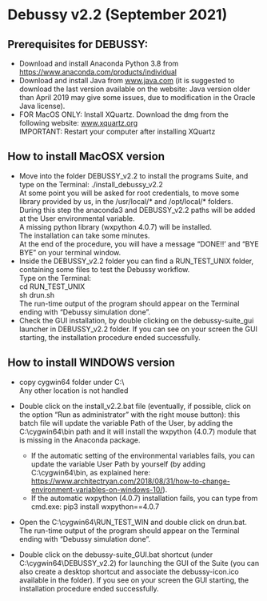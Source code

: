 # Debussy v2.2 (September 2021)

## Prerequisites for DEBUSSY:
* Download and install Anaconda Python 3.8 from https://www.anaconda.com/products/individual 
* Download and install Java from www.java.com (it is suggested to download the last version available on the website:
 Java version older than April 2019 may give some issues, due to modification in the Oracle Java license).
* FOR MacOS ONLY: Install XQuartz. Download the dmg from the following website: www.xquartz.org  
 IMPORTANT:  Restart your computer after installing XQuartz

## How to install MacOSX version
*  Move into the folder DEBUSSY_v2.2 to install the programs Suite, and type on the Terminal: ./install_debussy_v2.2 <br>
At some point you will be asked for root credentials, to move some library provided by us, in the /usr/local/* and /opt/local/* folders. <br>
During this step the anaconda3 and DEBUSSY_v2.2 paths will be added at the User environmental variable. <br>
A missing python library (wxpython 4.0.7) will be installed.<br>
The installation can take some minutes.  <br>
At the end of the procedure, you will have a message “DONE!!’  and “BYE BYE” on your terminal window. 
* Inside the DEBUSSY_v2.2 folder you can find a RUN_TEST_UNIX folder, containing some files to test the Debussy workflow. <br>
Type on the Terminal:<br>
				cd  RUN_TEST_UNIX <br>
				sh  drun.sh <br>
The run-time output of the program should appear on the Terminal ending with “Debussy simulation done”.
* Check the GUI installation, by double clicking on the debussy-suite_gui launcher in DEBUSSY_v2.2 folder. 
  If you can see on your screen the GUI starting, the installation procedure ended successfully. 


## How to install WINDOWS version
* copy cygwin64 folder under C:\  
  Any other location is not handled 
* Double click on the install_v2.2.bat file (eventually, if possible, click on the option “Run as administrator” with the right mouse button): 
  this batch file will update the variable Path of the User, by adding the C:\cygwin64\bin path and it will install the wxpython (4.0.7) module that is missing in the Anaconda package. 
	-	If the automatic setting of the environmental variables fails, you can update the variable User Path by yourself (by adding C:\cygwin64\bin\, as explained here: https://www.architectryan.com/2018/08/31/how-to-change-environment-variables-on-windows-10/). 
	-	If the automatic wxpython (4.0.7) installation fails, you can type from cmd.exe:
							pip3 install wxpython==4.0.7
* Open the C:\cygwin64\RUN_TEST_WIN and double click on drun.bat. 
The run-time output of the program should appear on the Terminal ending with “Debussy simulation done”. 

* Double click on the debussy-suite_GUI.bat shortcut (under C:\cygwin64\DEBUSSY_v2.2\) for launching the GUI of the Suite 
  (you can also create a desktop shortcut and associate the debussy-icon.ico available in the folder).
 If you see on your screen the GUI starting, the installation procedure ended successfully. 
